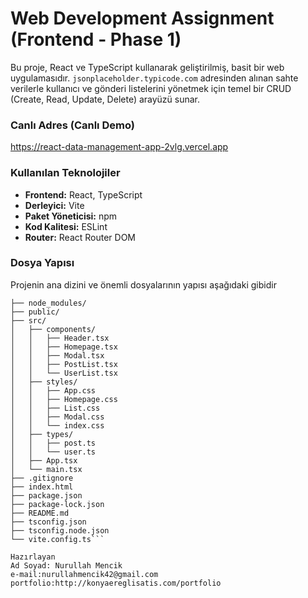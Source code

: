 # Web Development Assignment (Frontend - Phase 1)

Bu proje, React ve TypeScript kullanarak geliştirilmiş, basit bir web uygulamasıdır. `jsonplaceholder.typicode.com` adresinden alınan sahte verilerle kullanıcı ve gönderi listelerini yönetmek için temel bir CRUD (Create, Read, Update, Delete) arayüzü sunar.

### Canlı Adres (Canlı Demo)
https://react-data-management-app-2vlg.vercel.app


### Kullanılan Teknolojiler

- **Frontend:** React, TypeScript
- **Derleyici:** Vite
- **Paket Yöneticisi:** npm
- **Kod Kalitesi:** ESLint
- **Router:** React Router DOM

### Dosya Yapısı

Projenin ana dizini ve önemli dosyalarının yapısı aşağıdaki gibidir

````
├── node_modules/
├── public/
├── src/
│   ├── components/
│   │   ├── Header.tsx
│   │   ├── Homepage.tsx
│   │   ├── Modal.tsx
│   │   ├── PostList.tsx
│   │   └── UserList.tsx
│   ├── styles/                  
│   │   ├── App.css
│   │   ├── Homepage.css
│   │   ├── List.css
│   │   ├── Modal.css
│   │   └── index.css
│   ├── types/
│   │   ├── post.ts
│   │   └── user.ts
│   ├── App.tsx                  
│   └── main.tsx                 
├── .gitignore
├── index.html
├── package.json
├── package-lock.json
├── README.md
├── tsconfig.json
├── tsconfig.node.json
└── vite.config.ts```

Hazırlayan
Ad Soyad: Nurullah Mencik
e-mail:nurullahmencik42@gmail.com
portfolio:http://konyaereglisatis.com/portfolio
````
